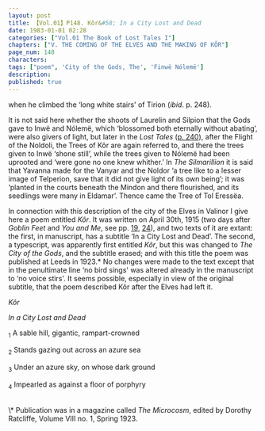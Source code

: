 ```yaml
---
layout: post
title: 【Vol.01】P148. Kôr&#58; In a City Lost and Dead
date: 1983-01-01 02:28
categories: ["Vol.01 The Book of Lost Tales I"]
chapters: ["V. THE COMING OF THE ELVES AND THE MAKING OF KÔR"]
page_num: 148
characters: 
tags: ["poem", 'City of the Gods, The', 'Finwë Nólemë']
description: 
published: true
---
```


<p style="text-indent: 0;">
when he climbed the ‘long white stairs' of Tirion (<I>ibid</I>. p. 248).
</p>

It is not said here whether the shoots of Laurelin and Silpion that the Gods gave to Inwë and Nólemë, which ‘blossomed both eternally without abating’, were also givers of light, but later in the <I>Lost Tales</I> ([p. 240]({{site.baseurl}}/vol01-p240)), after the Flight of the Noldoli, the Trees of Kôr are again referred to, and there the trees given to Inwë ‘shone still’, while the trees given to Nólemë had been uprooted and ‘were gone no one knew whither.’ In <I>The Silmarillion</I> it is said that Yavanna made for the Vanyar and the Noldor ‘a tree like to a lesser image of Telperion, save that it did not give light of its own being’; it was ‘planted in the courts beneath the Mindon and there flourished, and its seedlings were many in Eldamar’. Thence came the Tree of Tol Eressëa.

In connection with this description of the city of the Elves in Valinor I give here a poem entitled <I>Kôr</I>. It was written on April 30th, 1915 (two days after <I>Goblin Feet</I> and <I>You and Me</I>, see pp. [19]({{site.baseurl}}/vol01-p19), [24]({{site.baseurl}}/vol01-p24)), and two texts of it are extant: the first, in manuscript, has a subtitle ‘In a City Lost and Dead’. The second, a typescript, was apparently first entitled <I>Kôr</I>, but this was changed to <I>The City of the Gods</I>, and the subtitle erased; and with this title the poem was published at Leeds in 1923.\* No changes were made to the text except that in the penultimate line ‘no bird sings' was altered already in the manuscript to ‘no voice stirs'. It seems possible, especially in view of the original subtitle, that the poem described Kôr after the Elves had left it.

<I>Kôr</I>

<I>In a City Lost and Dead</I>

<SUB>1</SUB> A sable hill, gigantic, rampart-crowned

<SUB>2</SUB> Stands gazing out across an azure sea

<SUB>3</SUB> Under an azure sky, on whose dark ground

<SUB>4</SUB> Impearled as against a floor of porphyry

<BR>
\* Publication was in a magazine called <I>The Microcosm</I>, edited by Dorothy Ratcliffe, Volume VIII no. 1, Spring 1923.

